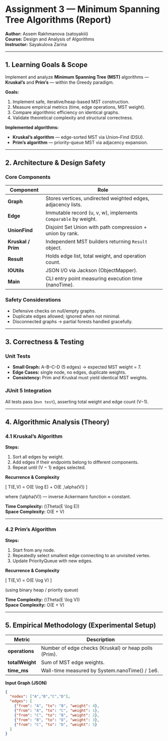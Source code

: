 # **Assignment 3 — Minimum Spanning Tree Algorithms (Report)**
**Author:** Assem Rakhmanova (satoyakiii)  
**Course:** Design and Analysis of Algorithms  
**Instructor:** Sayakulova Zarina

---

## **1. Learning Goals & Scope**

Implement and analyze **Minimum Spanning Tree (MST)** algorithms —  
**Kruskal’s** and **Prim’s** — within the Greedy paradigm.

**Goals:**
1. Implement safe, iterative/heap-based MST construction.
2. Measure empirical metrics (time, edge operations, MST weight).
3. Compare algorithmic efficiency on identical graphs.
4. Validate theoretical complexity and structural correctness.

**Implemented algorithms:**
- **Kruskal’s algorithm** — edge-sorted MST via Union–Find (DSU).
- **Prim’s algorithm** — priority-queue MST via adjacency expansion.

---

## **2. Architecture & Design Safety**

### **Core Components**
| Component | Role |
|------------|------|
| **Graph** | Stores vertices, undirected weighted edges, adjacency lists. |
| **Edge** | Immutable record (u, v, w), implements `Comparable` by weight. |
| **UnionFind** | Disjoint Set Union with path compression + union by rank. |
| **Kruskal / Prim** | Independent MST builders returning `Result` object. |
| **Result** | Holds edge list, total weight, and operation count. |
| **IOUtils** | JSON I/O via Jackson (ObjectMapper). |
| **Main** | CLI entry point measuring execution time (nanoTime). |

### **Safety Considerations**
- Defensive checks on null/empty graphs.
- Duplicate edges allowed; ignored when not minimal.
- Disconnected graphs → partial forests handled gracefully.

---

## **3. Correctness & Testing**

### **Unit Tests**
- **Small Graph:** A–B–C–D (5 edges) → expected MST weight = 7.
- **Edge Cases:** single node, no edges, duplicate weights.
- **Consistency:** Prim and Kruskal must yield identical MST weights.

### **JUnit 5 Integration**
All tests pass (`mvn test`), asserting total weight and edge count (V−1).

---

## **4. Algorithmic Analysis (Theory)**

### **4.1 Kruskal’s Algorithm**

**Steps:**
1. Sort all edges by weight.
2. Add edges if their endpoints belong to different components.
3. Repeat until (V − 1) edges selected.

**Recurrence & Complexity**

\[
T(E,V) = O(E \log E) + O(E \,\alpha(V))
\]

where \(\alpha(V)\) — inverse Ackermann function ≈ constant.

**Time Complexity:** \(\Theta(E \log E)\)  
**Space Complexity:** O(E + V)

---

### **4.2 Prim’s Algorithm**

**Steps:**
1. Start from any node.
2. Repeatedly select smallest edge connecting to an unvisited vertex.
3. Update PriorityQueue with new edges.

**Recurrence & Complexity**

\[
T(E,V) = O(E \log V)
\]

(using binary heap / priority queue)

**Time Complexity:** \(\Theta(E \log V)\)  
**Space Complexity:** O(E + V)

---

## **5. Empirical Methodology (Experimental Setup)**

| Metric | Description |
|---------|--------------|
| **operations** | Number of edge checks (Kruskal) or heap polls (Prim). |
| **totalWeight** | Sum of MST edge weights. |
| **time_ms** | Wall-time measured by System.nanoTime() / 1e6. |

**Input Graph (JSON)**

```json
{
  "nodes": ["A","B","C","D"],
  "edges": [
    {"from": "A", "to": "B", "weight": 4},
    {"from": "A", "to": "C", "weight": 1},
    {"from": "C", "to": "B", "weight": 2},
    {"from": "B", "to": "D", "weight": 3},
    {"from": "C", "to": "D", "weight": 5}
  ]
}
